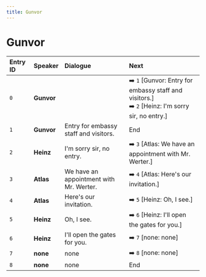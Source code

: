 ```yaml
---
title: Gunvor
---
```


# Gunvor


| Entry ID | Speaker | Dialogue | Next |
| :------- | :------ | :------- | :------------ |
| `0` | **Gunvor** |  | ➡️ `1` \[Gunvor: Entry for embassy staff and visitors\.\]<br>➡️ `2` \[Heinz: I'm sorry sir, no entry\.\] |
| `1` | **Gunvor** | Entry for embassy staff and visitors\. | End |
| `2` | **Heinz** | I'm sorry sir, no entry\. | ➡️ `3` \[Atlas: We have an appointment with Mr\. Werter\.\] |
| `3` | **Atlas** | We have an appointment with Mr\. Werter\. | ➡️ `4` \[Atlas: Here's our invitation\.\] |
| `4` | **Atlas** | Here's our invitation\. | ➡️ `5` \[Heinz: Oh, I see\.\] |
| `5` | **Heinz** | Oh, I see\. | ➡️ `6` \[Heinz: I'll open the gates for you\.\] |
| `6` | **Heinz** | I'll open the gates for you\. | ➡️ `7` \[none: none\] |
| `7` | **none** | none | ➡️ `8` \[none: none\] |
| `8` | **none** | none | End |
